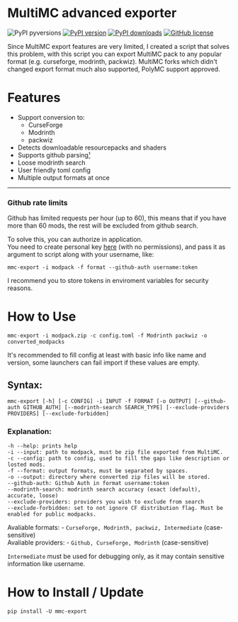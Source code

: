 # MultiMC advanced exporter
![PyPI pyversions](https://img.shields.io/pypi/pyversions/mmc-export)
[![PyPI version](https://img.shields.io/pypi/v/mmc-export?label=mmc-export&color=%2347a637)](https://pypi.org/project/mmc-export)
[![PyPI downloads](https://img.shields.io/pypi/dm/mmc-export?color=%23894bbf)](https://pypistats.org/packages/mmc-export)
[![GitHub license](https://img.shields.io/github/license/RozeFound/mmc-export)](/LICENSE)

Since MultiMC export features are very limited, I created a script that solves this problem, with this script you can export MultiMC pack to any popular format (e.g. curseforge, modrinth, packwiz). MultiMC forks which didn't changed export format much also supported, PolyMC support approved.

# Features

- Support conversion to:
    - CurseForge
    - Modrinth
    - packwiz
- Detects downloadable resourcepacks and shaders
- Supports github parsing[¹](#github-rate-limits)
- Loose modrinth search
- User friendly toml config
- Multiple output formats at once

---
### Github rate limits

Github has limited requests per hour (up to 60), this means that if you have more than 60 mods, the rest will be excluded from github search.

To solve this, you can authorize in application. \
You need to create personal key [here](https://github.com/settings/tokens) (with no permissions), and pass it as argument to script along with your username, like:
```
mmc-export -i modpack -f format --github-auth username:token
```
I recommend you to store tokens in enviroment variables for security reasons.

# How to Use
```
mmc-export -i modpack.zip -c config.toml -f Modrinth packwiz -o converted_modpacks
```
It's recommended to fill config at least with basic info like name and version, some launchers can fail import if these values are empty.
## Syntax:
```
mmc-export [-h] [-c CONFIG] -i INPUT -f FORMAT [-o OUTPUT] [--github-auth GITHUB_AUTH] [--modrinth-search SEARCH_TYPE] [--exclude-providers PROVIDERS] [--exclude-forbidden]
```

### Explanation:

```
-h --help: prints help
-i --input: path to modpack, must be zip file exported from MultiMC.
-c --config: path to config, used to fill the gaps like description or losted mods.
-f --format: output formats, must be separated by spaces.
-o --output: directory where converted zip files will be stored.
--github-auth: Github Auth in format username:token
--modrinth-search: modrinth search accuracy (exact (default), accurate, loose)
--exclude-providers: providers you wish to exclude from search
--exclude-forbidden: set to not ignore CF distribution flag. Must be enabled for public modpacks.
```

Avaliable formats: - `CurseForge, Modrinth, packwiz, Intermediate` (case-sensitive) \
Avaliable providers: - `Github, CurseForge, Modrinth` (case-sensitive)

`Intermediate` must be used for debugging only, as it may contain sensitive information like username.

# How to Install / Update
```
pip install -U mmc-export
```
